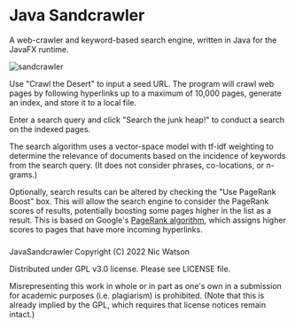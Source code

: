 # Java Sandcrawler
A web-crawler and keyword-based search engine, written in Java for the JavaFX runtime.

![sandcrawler](https://github.com/nicwatson/javasandcrawer/assets/587252/ab367528-47de-4f7e-88b4-bffba785972f)

Use "Crawl the Desert" to input a seed URL. The program will crawl web pages by following hyperlinks up to a maximum of 10,000 pages, generate an index, and store it to a local file.

Enter a search query and click "Search the junk heap!" to conduct a search on the indexed pages.

The search algorithm uses a vector-space model with tf-idf weighting to determine the relevance of documents based on the incidence of keywords from the search query. (It does not consider phrases, co-locations, or n-grams.)

Optionally, search results can be altered by checking the "Use PageRank Boost" box. This will allow the search engine to consider the PageRank scores of results, potentially boosting some pages higher in the list as a result. This is based on Google's [PageRank algorithm](https://en.wikipedia.org/wiki/PageRank), which assigns higher scores to pages that have more incoming hyperlinks.

###
JavaSandcrawler  Copyright (C) 2022  Nic Watson

Distributed under GPL v3.0 license. Please see LICENSE file.

Misrepresenting this work in whole or in part as one's own in a submission for academic purposes (i.e. plagiarism) is prohibited. (Note that this is already implied by the GPL, which requires that license notices remain intact.)
